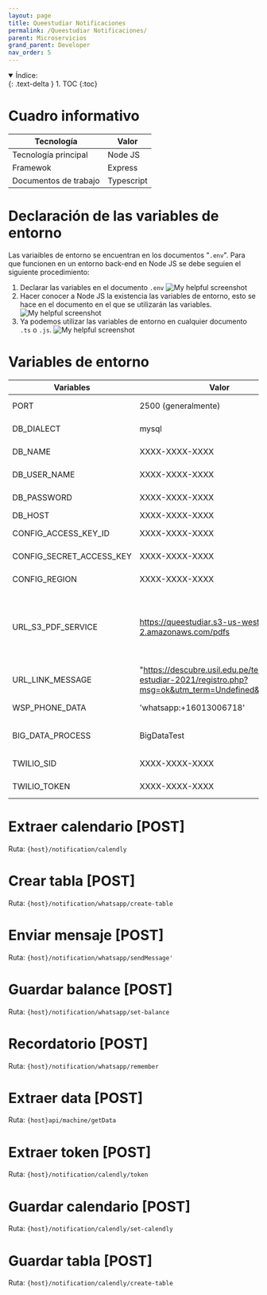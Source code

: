 ```yaml
---
layout: page
title: Queestudiar Notificaciones
permalink: /Queestudiar Notificaciones/
parent: Microservicios
grand_parent: Developer
nav_order: 5
---
```


<details open markdown="block">
  <summary>
    Índice:
  </summary>
  {: .text-delta }
1. TOC
{:toc}
</details>

# Cuadro informativo

| Tecnología      | Valor |
| ----------- | ----------- |
| Tecnología principal      | Node JS      |
| Framewok   | Express        |
| Documentos de trabajo | Typescript |

# Declaración de las variables de entorno
Las variaibles de entorno se encuentran en los documentos "`.env`". Para que funcionen en un entorno back-end en Node JS se debe seguien el siguiente procedimiento:
  1. Declarar las variables en el documento `.env`
    ![My helpful screenshot](https://cdn.discordapp.com/attachments/955522800918085684/1022156594936565811/unknown.png)
  1. Hacer conocer a Node JS la existencia las variables de entorno, esto se hace en el documento en el que se utilizarán las variables.
    ![My helpful screenshot](https://cdn.discordapp.com/attachments/955522800918085684/1013792240067420261/unknown.png)
  1. Ya podemos utilizar las variables de entorno en cualquier documento `.ts` o `.js`.
    ![My helpful screenshot](https://cdn.discordapp.com/attachments/955522800918085684/1013792103102423050/unknown.png)

<!-- El contenido de las variables de entorno se muestran a continuación:

{% highlight .env %}
  PORT=2000

  # DATA BASE CONFIGS
  DB_DIALECT=mysql
  DB_NAME=XXXX-XXXX-XXXX
  DB_USER_NAME=XXXX-XXXX-XXXX
  DB_PASSWORD=XXXX-XXXX-XXXX
  DB_HOST=XXXX-XXXX-XXXX

  TOKEN_SECRET=34534345345gdfg234234fd343

  # SUPLIERS SERVICES
  # aws
  CONFIG_ACCESS_KEY_ID=XXXX-XXXX-XXXX
  CONFIG_SECRET_ACCESS_KEY=XXXX-XXXX-XXXX
  CONFIG_REGION=us-west-2

  # dynamoDb
  BYNAMO_BIG_DATA=BigDataTest

  # twilio
  TWILIO_SID=XXXX-XXXX-XXXX
  TWILIO_TOKEN=XXXX-XXXX-XXXX



{% endhighlight %}
 -->
<!--  -->

# Variables de entorno

| Variables                   | Valor                                 | Descripción |
| -----------                 | -----------                           | ----------- |
| PORT                  | 2500 (generalmente)                         | Puerto localhost en modo de dearrollo |
| DB_DIALECT                  | mysql                         | Motor de la base de datos utilizado |
| DB_NAME                     | XXXX-XXXX-XXXX           | Nombre de la base de datos |
| DB_USER_NAME                | XXXX-XXXX-XXXX                              | Nombre de usuario de BD |
| DB_PASSWORD                 | XXXX-XXXX-XXXX                      | Contraseña de la BD |
| DB_HOST                     | XXXX-XXXX-XXXX         | Host de la BD |
| CONFIG_ACCESS_KEY_ID                   | XXXX-XXXX-XXXX | AccessKeyId de AWS |
| CONFIG_SECRET_ACCESS_KEY                   | XXXX-XXXX-XXXX | SecretAccessKeyId de AWS |
| CONFIG_REGION                   | XXXX-XXXX-XXXX | Ubicación de servicio de AWS |
| URL_S3_PDF_SERVICE                   | https://queestudiar.s3-us-west-2.amazonaws.com/pdfs | Ubicación de la carpeta de pdfs en el servicio S3 de AWS, cambioa según la configuración del administrador. |
| URL_LINK_MESSAGE                   | "https://descubre.usil.edu.pe/test/que-estudiar-2021/registro.php?msg=ok&utm_term=Undefined&reference" | Link del servicio de mensajería de USIL |
| WSP_PHONE_DATA                   | 'whatsapp:+16013006718' | Ubicación de servicio de AWS |
| BIG_DATA_PROCESS                   | BigDataTest | Nombre de la tabla BigDataTest de DynamoDB |
| TWILIO_SID | XXXX-XXXX-XXXX | Id del servicio de twilio |
| TWILIO_TOKEN |XXXX-XXXX-XXXX  | Token del servicio de twilio |

# Extraer calendario [POST]
Ruta: `{host}/notification/calendly`

# Crear tabla [POST]
Ruta: `{host}/notification/whatsapp/create-table`

# Enviar mensaje [POST]
Ruta: `{host}/notification/whatsapp/sendMessage'`

# Guardar balance [POST]
Ruta: `{host}/notification/whatsapp/set-balance`

# Recordatorio [POST]
Ruta: `{host}/notification/whatsapp/remember`

# Extraer data [POST]
Ruta: `{host}api/machine/getData`

# Extraer token [POST]
Ruta: `{host}/notification/calendly/token`

# Guardar calendario [POST]
Ruta: `{host}/notification/calendly/set-calendly`

# Guardar tabla [POST]
Ruta: `{host}/notification/calendly/create-table`
